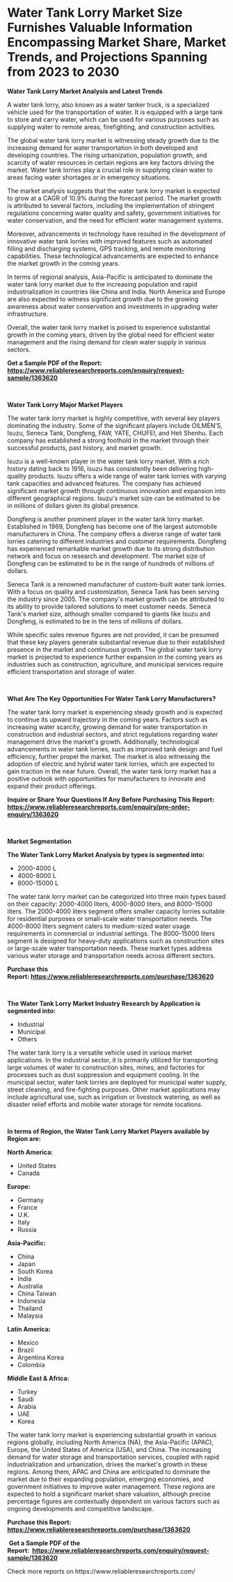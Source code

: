 <p><h1>Water Tank Lorry Market Size Furnishes Valuable Information Encompassing Market Share, Market Trends, and Projections Spanning from 2023 to 2030</h1></p><p><strong>Water Tank Lorry Market Analysis and Latest Trends</strong></p>
<p><p>A water tank lorry, also known as a water tanker truck, is a specialized vehicle used for the transportation of water. It is equipped with a large tank to store and carry water, which can be used for various purposes such as supplying water to remote areas, firefighting, and construction activities.</p><p>The global water tank lorry market is witnessing steady growth due to the increasing demand for water transportation in both developed and developing countries. The rising urbanization, population growth, and scarcity of water resources in certain regions are key factors driving the market. Water tank lorries play a crucial role in supplying clean water to areas facing water shortages or in emergency situations.</p><p>The market analysis suggests that the water tank lorry market is expected to grow at a CAGR of 10.9% during the forecast period. The market growth is attributed to several factors, including the implementation of stringent regulations concerning water quality and safety, government initiatives for water conservation, and the need for efficient water management systems.</p><p>Moreover, advancements in technology have resulted in the development of innovative water tank lorries with improved features such as automated filling and discharging systems, GPS tracking, and remote monitoring capabilities. These technological advancements are expected to enhance the market growth in the coming years.</p><p>In terms of regional analysis, Asia-Pacific is anticipated to dominate the water tank lorry market due to the increasing population and rapid industrialization in countries like China and India. North America and Europe are also expected to witness significant growth due to the growing awareness about water conservation and investments in upgrading water infrastructure.</p><p>Overall, the water tank lorry market is poised to experience substantial growth in the coming years, driven by the global need for efficient water management and the rising demand for clean water supply in various sectors.</p></p>
<p><strong>Get a Sample PDF of the Report:&nbsp; <a href="https://www.reliableresearchreports.com/enquiry/request-sample/1363620">https://www.reliableresearchreports.com/enquiry/request-sample/1363620</a></strong></p>
<p>&nbsp;</p>
<p><strong>Water Tank Lorry Major Market Players</strong></p>
<p><p>The water tank lorry market is highly competitive, with several key players dominating the industry. Some of the significant players include OILMEN’S, Isuzu, Seneca Tank, Dongfeng, FAW, YATE, CHUFEI, and Heli Shenhu. Each company has established a strong foothold in the market through their successful products, past history, and market growth.</p><p>Isuzu is a well-known player in the water tank lorry market. With a rich history dating back to 1916, Isuzu has consistently been delivering high-quality products. Isuzu offers a wide range of water tank lorries with varying tank capacities and advanced features. The company has achieved significant market growth through continuous innovation and expansion into different geographical regions. Isuzu's market size can be estimated to be in millions of dollars given its global presence.</p><p>Dongfeng is another prominent player in the water tank lorry market. Established in 1969, Dongfeng has become one of the largest automobile manufacturers in China. The company offers a diverse range of water tank lorries catering to different industries and customer requirements. Dongfeng has experienced remarkable market growth due to its strong distribution network and focus on research and development. The market size of Dongfeng can be estimated to be in the range of hundreds of millions of dollars.</p><p>Seneca Tank is a renowned manufacturer of custom-built water tank lorries. With a focus on quality and customization, Seneca Tank has been serving the industry since 2005. The company's market growth can be attributed to its ability to provide tailored solutions to meet customer needs. Seneca Tank's market size, although smaller compared to giants like Isuzu and Dongfeng, is estimated to be in the tens of millions of dollars.</p><p>While specific sales revenue figures are not provided, it can be presumed that these key players generate substantial revenue due to their established presence in the market and continuous growth. The global water tank lorry market is projected to experience further expansion in the coming years as industries such as construction, agriculture, and municipal services require efficient transportation and storage of water.</p></p>
<p>&nbsp;</p>
<p><strong>What Are The Key Opportunities For Water Tank Lorry Manufacturers?</strong></p>
<p><p>The water tank lorry market is experiencing steady growth and is expected to continue its upward trajectory in the coming years. Factors such as increasing water scarcity, growing demand for water transportation in construction and industrial sectors, and strict regulations regarding water management drive the market's growth. Additionally, technological advancements in water tank lorries, such as improved tank design and fuel efficiency, further propel the market. The market is also witnessing the adoption of electric and hybrid water tank lorries, which are expected to gain traction in the near future. Overall, the water tank lorry market has a positive outlook with opportunities for manufacturers to innovate and expand their product offerings.</p></p>
<p><strong>Inquire or Share Your Questions If Any Before Purchasing This Report: <a href="https://www.reliableresearchreports.com/enquiry/pre-order-enquiry/1363620">https://www.reliableresearchreports.com/enquiry/pre-order-enquiry/1363620</a></strong></p>
<p>&nbsp;</p>
<p><strong>Market Segmentation</strong></p>
<p><strong>The Water Tank Lorry Market Analysis by types is segmented into:</strong></p>
<p><ul><li>2000-4000 L</li><li>4000-8000 L</li><li>8000-15000 L</li></ul></p>
<p><p>The water tank lorry market can be categorized into three main types based on their capacity: 2000-4000 liters, 4000-8000 liters, and 8000-15000 liters. The 2000-4000 liters segment offers smaller capacity lorries suitable for residential purposes or small-scale water transportation needs. The 4000-8000 liters segment caters to medium-sized water usage requirements in commercial or industrial settings. The 8000-15000 liters segment is designed for heavy-duty applications such as construction sites or large-scale water transportation needs. These market types address various water storage and transportation needs across different sectors.</p></p>
<p><strong>Purchase this Report:&nbsp;<a href="https://www.reliableresearchreports.com/purchase/1363620">https://www.reliableresearchreports.com/purchase/1363620</a></strong></p>
<p>&nbsp;</p>
<p><strong>The Water Tank Lorry Market Industry Research by Application is segmented into:</strong></p>
<p><ul><li>Industrial</li><li>Municipal</li><li>Others</li></ul></p>
<p><p>The water tank lorry is a versatile vehicle used in various market applications. In the industrial sector, it is primarily utilized for transporting large volumes of water to construction sites, mines, and factories for processes such as dust suppression and equipment cooling. In the municipal sector, water tank lorries are deployed for municipal water supply, street cleaning, and fire-fighting purposes. Other market applications may include agricultural use, such as irrigation or livestock watering, as well as disaster relief efforts and mobile water storage for remote locations.</p></p>
<p>&nbsp;</p>
<p><strong>In terms of Region, the Water Tank Lorry Market Players available by Region are:</strong></p>
<p>
    <p> <strong> North America: </strong>
        <ul>
            <li>United States</li>
            <li>Canada</li>
        </ul>
        </p> 
    <p> <strong> Europe: </strong>
        <ul>
            <li>Germany</li>
            <li>France</li>
            <li>U.K.</li>
            <li>Italy</li>
            <li>Russia</li>
        </ul>
        </p> 
    <p> <strong> Asia-Pacific: </strong>
        <ul>
            <li>China</li>
            <li>Japan</li>
            <li>South Korea</li>
            <li>India</li>
            <li>Australia</li>
            <li>China Taiwan</li>
            <li>Indonesia</li>
            <li>Thailand</li>
            <li>Malaysia</li>
        </ul>
        </p> 
    <p> <strong> Latin America: </strong>
        <ul>
            <li>Mexico</li>
            <li>Brazil</li>
            <li>Argentina Korea</li>
            <li>Colombia</li>
        </ul>
        </p> 
    <p> <strong> Middle East & Africa: </strong>
        <ul>
            <li>Turkey</li>
            <li>Saudi</li>
            <li>Arabia</li>
            <li>UAE</li>
            <li>Korea</li>
        </ul>
    </p>
    </p>
<p><p>The water tank lorry market is experiencing substantial growth in various regions globally, including North America (NA), the Asia-Pacific (APAC), Europe, the United States of America (USA), and China. The increasing demand for water storage and transportation services, coupled with rapid industrialization and urbanization, drives the market's growth in these regions. Among them, APAC and China are anticipated to dominate the market due to their expanding population, emerging economies, and government initiatives to improve water management. These regions are expected to hold a significant market share valuation, although precise percentage figures are contextually dependent on various factors such as ongoing developments and competitive landscape.</p></p>
<p><strong>Purchase this Report: <a href="https://www.reliableresearchreports.com/purchase/1363620">https://www.reliableresearchreports.com/purchase/1363620</a></strong></p>
<p>&nbsp;<strong>Get a Sample PDF of the Report:&nbsp;&nbsp;<a href="https://www.reliableresearchreports.com/enquiry/request-sample/1363620">https://www.reliableresearchreports.com/enquiry/request-sample/1363620</a></strong></p>
<p><strong></strong></p>
<p>Check more reports on https://www.reliableresearchreports.com/</p>